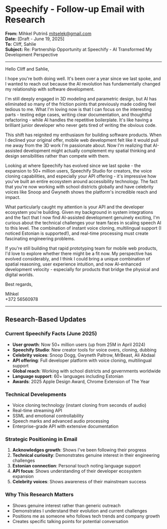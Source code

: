 # Speechify - Follow-up Email with Research

**From:** Mihkel Putrinš <mitselek@gmail.com>  
**Date:** [Draft - June 19, 2025]  
**To:** Cliff, Sahlie  
**Subject:** Re: Partnership Opportunity at Speechify - AI Transformed My Development Perspective  

---

Hello Cliff and Sahlie,

I hope you're both doing well. It's been over a year since we last spoke, and I wanted to reach out because the AI revolution has fundamentally changed my relationship with software development.

I'm still deeply engaged in 3D modeling and parametric design, but AI has eliminated so many of the friction points that previously made coding feel tedious to me. What I'm loving now is that I can focus on the interesting parts - testing edge cases, writing clear documentation, and thoughtful refactoring - while AI handles the repetitive boilerplate. It's like having a brilliant junior developer who never gets tired of writing the obvious code.

This shift has reignited my enthusiasm for building software products. When I declined your original offer, mobile web development felt like it would pull me away from the 3D work I'm passionate about. Now I'm realizing that AI-assisted development might actually complement my spatial thinking and design sensibilities rather than compete with them.

Looking at where Speechify has evolved since we last spoke - the expansion to 50+ million users, Speechify Studio for creators, the voice cloning capabilities, and especially your API offering - it's impressive how you've built an entire ecosystem around accessibility technology. The fact that you're now working with school districts globally and have celebrity voices like Snoop and Gwyneth shows the platform's incredible reach and impact.

What particularly caught my attention is your API and the developer ecosystem you're building. Given my background in system integrations and the fact that I now find AI-assisted development genuinely exciting, I'm curious about the technical challenges your team faces in scaling speech AI to this level. The combination of instant voice cloning, multilingual support (I noticed Estonian is supported!), and real-time processing must create fascinating engineering problems.

If you're still building that rapid prototyping team for mobile web products, I'd love to explore whether there might be a fit now. My perspective has evolved considerably, and I think I could bring a unique combination of spatial reasoning, user experience intuition, and now AI-enhanced development velocity - especially for products that bridge the physical and digital worlds.

Best regards,

Mihkel  
+372 56560978

---

## Research-Based Updates

### Current Speechify Facts (June 2025)

- **User growth**: Now 50+ million users (up from 25M in April 2024)
- **Speechify Studio**: New creator tools for voice overs, cloning, dubbing
- **Celebrity voices**: Snoop Dogg, Gwyneth Paltrow, MrBeast, Ali Abdaal
- **API offering**: Full developer platform with voice cloning, multilingual support
- **Global reach**: Working with school districts and governments worldwide
- **Language support**: 60+ languages including Estonian
- **Awards**: 2025 Apple Design Award, Chrome Extension of The Year

### Technical Developments

- Voice cloning technology (instant cloning from seconds of audio)
- Real-time streaming API
- SSML and emotional controllability
- Speech marks and advanced audio processing
- Enterprise-grade API with extensive documentation

### Strategic Positioning in Email

1. **Acknowledges growth**: Shows I've been following their progress
2. **Technical curiosity**: Demonstrates genuine interest in their engineering challenges
3. **Estonian connection**: Personal touch noting language support
4. **API focus**: Shows understanding of their developer ecosystem expansion
5. **Celebrity voices**: Shows awareness of their mainstream success

### Why This Research Matters

- Shows genuine interest rather than generic outreach
- Demonstrates I understand their evolution and current challenges
- Positions me as someone who follows tech trends and company growth
- Creates specific talking points for potential conversation
